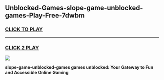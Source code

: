 
## Unblocked-Games-slope-game-unblocked-games-Play-Free-7dwbm
<h3>
<a href="https://premium76.site?title=slope-game-unblocked-games&ref=24M">CLICK TO PLAY</a></h3>
<hr>

<h3>
<a href="https://premium76.site?title=slope-game-unblocked-games&ref=24M">CLICK 2 PLAY</a>
  
</h3>

<a href="https://premium76.site?title=slope-game-unblocked-games&ref=24M"><img src="https://clearcache.store/games.png"></a>


**slope-game-unblocked-games games unblocked: Your Gateway to Fun and Accessible Online Gaming**
